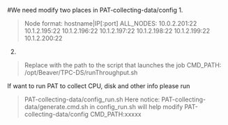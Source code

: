 
#We need modify two places in PAT-collecting-data/config 
1.
> Node format: hostname|IP[:port] ALL_NODES:
> 10.0.2.201:22 10.1.2.195:22 10.1.2.196:22 10.1.2.197:22 10.1.2.198:22 10.1.2.199:22 10.1.2.200:22

2. 
>  Replace with the path to the script that launches the job 
>  CMD_PATH: /opt/Beaver/TPC-DS/runThroughput.sh

If want to run PAT to collect CPU, disk and other info
please run

> PAT-collecting-data/config_run.sh
> Here notice: PAT-collecting-data/generate.cmd.sh in config_run.sh will help modify PAT-collecting-data/config   CMD_PATH:xxxxx



